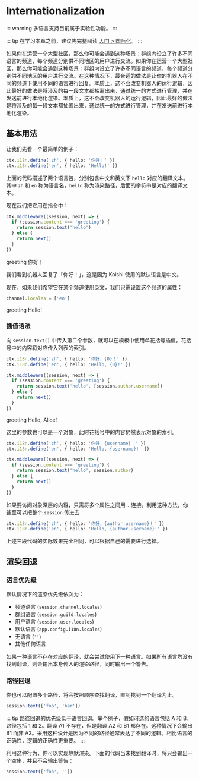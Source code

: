 # Internationalization

::: warning
多语言支持目前属于实验性功能。
:::

::: tip
在学习本章之前，建议先完整阅读 [入门 > 国际化](../../manual/usage/customize.md#国际化)。
:::

如果你在运营一个大型社区，那么你可能会遇到这种场景：群组内设立了许多不同语言的频道，每个频道分别供不同地区的用户进行交流。如果你在运营一个大型社区，那么你可能会遇到这种场景：群组内设立了许多不同语言的频道，每个频道分别供不同地区的用户进行交流。在这种情况下，最合适的做法是让你的机器人在不同的频道下使用不同的语言进行回复。本质上，这不会改变机器人的运行逻辑，因此最好的做法是将涉及的每一段文本都抽离出来，通过统一的方式进行管理，并在发送前进行本地化渲染。本质上，这不会改变机器人的运行逻辑，因此最好的做法是将涉及的每一段文本都抽离出来，通过统一的方式进行管理，并在发送前进行本地化渲染。

## 基本用法

让我们先看一个最简单的例子：

```ts
ctx.i18n.define('zh', { hello: '你好！' })
ctx.i18n.define('en', { hello: 'Hello!' })
```

上面的代码描述了两个语言包，分别包含中文和英文下 `hello` 对应的翻译文本。其中 `zh` 和 `en` 称为语言名，`hello` 称为渲染路径，后面的字符串是对应的翻译文本。

现在我们把它用在指令中：

```ts
ctx.middleware((session, next) => {
  if (session.content === 'greeting') {
    return session.text('hello')
  } else {
    return next()
  }
})
```

<chat-panel>
<chat-message nickname="Alice">greeting</chat-message>
<chat-message nickname="Koishi">你好！</chat-message>
</chat-panel>

我们看到机器人回复了「你好！」，这是因为 Koishi 使用的默认语言是中文。

现在，如果我们希望它在某个频道使用英文，我们只需设置这个频道的属性：

```ts
channel.locales = ['en']
```

<chat-panel>
<chat-message nickname="Alice">greeting</chat-message>
<chat-message nickname="Koishi">Hello!</chat-message>
</chat-panel>

### 插值语法

向 `session.text()` 中传入第二个参数，就可以在模板中使用单花括号插值。花括号中的内容将对应传入列表的索引。

```ts
ctx.i18n.define('zh', { hello: '你好，{0}！' })
ctx.i18n.define('en', { hello: 'Hello, {0}!' })

ctx.middleware((session, next) => {
  if (session.content === 'greeting') {
    return session.text('hello', [session.author.username])
  } else {
    return next()
  }
})
```

<chat-panel>
<chat-message nickname="Alice">greeting</chat-message>
<chat-message nickname="Koishi">Hello, Alice!</chat-message>
</chat-panel>

这里的参数也可以是一个对象，此时花括号中的内容仍然表示对象的索引。

```ts
ctx.i18n.define('zh', { hello: '你好，{username}！' })
ctx.i18n.define('en', { hello: 'Hello, {username}!' })

ctx.middleware((session, next) => {
  if (session.content === 'greeting') {
    return session.text('hello', session.author)
  } else {
    return next()
  }
})
```

如果要访问对象深层的内容，只需将多个属性之间用 `.` 连接。利用这种方法，你甚至可以把整个 `session` 传进去：

```ts
ctx.i18n.define('zh', { hello: '你好，{author.username}！' })
ctx.i18n.define('en', { hello: 'Hello, {author.username}!' })
```

上述三段代码的实际效果完全相同，可以根据自己的需要进行选择。

## 渲染回退

### 语言优先级

默认情况下的渲染优先级依次为：

- 频道语言 (`session.channel.locales`)
- 群组语言 (`session.guild.locales`)
- 用户语言 (`session.user.locales`)
- 默认语言 (`app.config.i18n.locales`)
- 无语言 (`''`)
- 其他任何语言

如果一种语言不存在对应的翻译，就会尝试使用下一种语言。如果所有语言均没有找到翻译，则会输出本身传入的渲染路径，同时输出一个警告。

### 路径回退

你也可以配置多个路径，将会按照顺序查找翻译，直到找到一个翻译为止。

```ts
session.text(['foo', 'bar'])
```

::: tip
路径回退的优先级低于语言回退。举个例子，假如可选的语言包括 A 和 B，路径包括 1 和 2。翻译 A1 不存在，但是翻译 A2 和 B1 都存在。这种情况下会输出 B1 而非 A2。采用这种设计是因为不同的路径通常表达了不同的逻辑。相比语言的正确性，逻辑的正确性更重要。
:::

利用这种行为，你可以实现静默渲染。下面的代码当未找到翻译时，将只会输出一个空串，并且不会输出警告：

```ts
session.text(['foo', ''])
```
